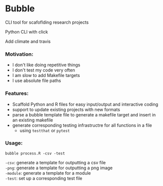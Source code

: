 # Bubble

CLI tool for scafoflding research projects

Python CLI with click

Add climate and travis

### Motivation:
* I don't like doing repetitive things
* I don't test my code very often
* I am slow to add Makefile targets
* I use absolute file paths

### Features:

* Scaffold Python and R files for easy input/output and interactive coding
* support to update existing projects with new formats
* parse a bubble template file to generate a makefile target and insert in an existing makefile
* generate corresponding testing infrastructre for all functions in a file
	* using `testthat` or `pytest`

### Usage:
``` {shell}
bubble process.R -csv -test
```

`-csv`: generate a template for outputting a csv file  
`-png`: generate a template for outputting a png image  
`-module`: generate a template for a module  
`-test`: set up a corresponding test file  
